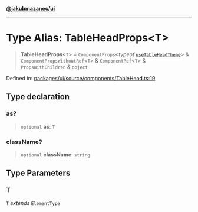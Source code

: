 [**@jakubmazanec/ui**](../README.md)

---

# Type Alias: TableHeadProps\<T\>

> **TableHeadProps**\<`T`\> = `ComponentProps`\<_typeof_
> [`useTableHeadTheme`](../variables/useTableHeadTheme.md)\> & `ComponentPropsWithoutRef`\<`T`\> &
> `ComponentRef`\<`T`\> & `PropsWithChildren` & `object`

Defined in:
[packages/ui/source/components/TableHead.ts:19](https://github.com/jakubmazanec/tools/blob/acfa246dbb1035f65efb7fa114167a3cbefca108/packages/ui/source/components/TableHead.ts#L19)

## Type declaration

### as?

> `optional` **as**: `T`

### className?

> `optional` **className**: `string`

## Type Parameters

### T

`T` _extends_ `ElementType`
